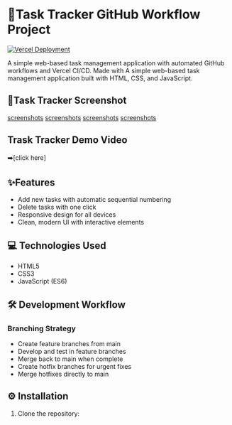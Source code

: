 # 🚀Task Tracker GitHub Workflow Project 

[![Vercel Deployment](https://img.shields.io/badge/Deployed_on-Vercel-black?logo=vercel)](https://your-vercel-app.vercel.app)

A simple web-based task management application with automated GitHub workflows and Vercel CI/CD. Made with A simple web-based task management application built with HTML, CSS, and JavaScript.

## 📸Task Tracker Screenshot
[screenshots](/assets/screenshots/Screenshot%202025-05-16%20at%207.11.37 AM.png)
[screenshots](/assets/screenshots/Screenshot%202025-05-16%20at%208.52.04 AM.png)
[screenshots](/assets/screenshots/Screenshot%202025-05-16%20at%209.39.44 AM.png)
[screenshots](/assets/screenshots/Screenshot%202025-05-16%20at%209.39.35 AM.png)

## Trask Tracker Demo Video

➡️[click here]

## ✨Features
- Add new tasks with automatic sequential numbering
- Delete tasks with one click
- Responsive design for all devices
- Clean, modern UI with interactive elements

## 💻 Technologies Used 
- HTML5
- CSS3
- JavaScript (ES6)

## 🛠 Development Workflow

### Branching Strategy
- Create feature branches from main
- Develop and test in feature branches
- Merge back to main when complete
- Create hotfix branches for urgent fixes
- Merge hotfixes directly to main

## ⚙️ Installation 

1. Clone the repository:
    ```bash
    

